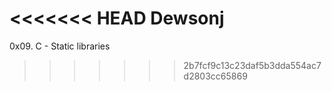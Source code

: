 <<<<<<< HEAD
Dewsonj
=======
0x09. C - Static libraries
>>>>>>> 2b7fcf9c13c23daf5b3dda554ac7d2803cc65869

